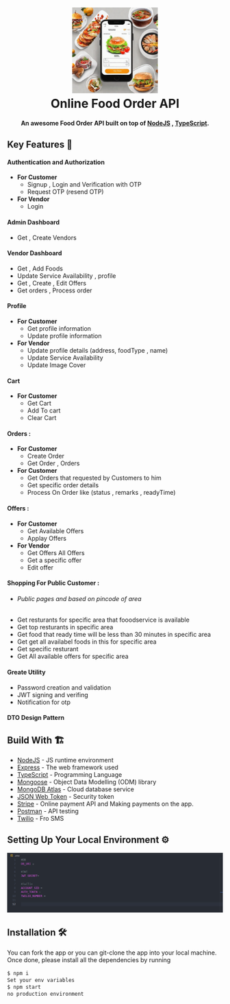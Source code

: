 <h1 align="center">
  <br>
  <img src="https://github.com/aboodmagdy1/Online-Food-Order-API/blob/main/images/online_food_order_app.png" alt="Food App image" width="200">
  <br>
  Online Food Order API

  <br>
</h1>

<h4 align="center">An awesome Food Order API built on top of <a href="https://nodejs.org/en/" target="_blank">NodeJS</a> , <a href="https://www.typescriptlang.org/" target="_blank">TypeScript</a>.</h4>

## Key Features 📝

#### Authentication and Authorization
  - **For Customer**
    - Signup , Login and Verification with OTP
    - Request OTP (resend OTP)
  - **For Vendor** 
    - Login 

#### Admin Dashboard
  - Get , Create Vendors

#### Vendor Dashboard
  - Get , Add Foods
  - Update Service Availability , profile
  - Get , Create , Edit Offers 
  - Get orders , Process order 

#### Profile 
  - **For Customer**
      - Get profile information
      - Update profile information
  - **For Vendor**
      - Update profile details (address, foodType , name)
      - Update Service Availability
      - Update Image Cover 

#### Cart  
  - **For Customer** 
    - Get Cart 
    - Add To cart 
    - Clear Cart

#### Orders :
   - **For Customer** 
      - Create Order 
      - Get Order , Orders 
   - **For Customer** 
      - Get Orders that requested by Customers to him  
      - Get specific order details
      - Process On Order like (status , remarks , readyTime)
#### Offers :
  - **For Customer** 
      - Get Available Offers
      - Applay Offers 
  - **For Vendor** 
      - Get Offers All Offers 
      - Get a specific offer 
      - Edit offer

#### Shopping For Public Customer  :  
  - <h6> Public pages and  based on pincode of area</h6> 
  -  Get  resturants for specific area that fooodservice is available
  -  Get top resturants  in specific area
  -  Get food that ready time will be less than 30 minutes in specific area
  -  Get get all availabel foods in this for specific area
  -  Get specific resturant  
  -  Get All available offers for specific area

#### Greate Utility 
  - Password creation and validation
  - JWT signing and verifing 
  - Notification for otp 
      
    
#### DTO Design Pattern

## Build With 🏗️

* [NodeJS](https://nodejs.org/en/) - JS runtime environment
* [Express](http://expressjs.com/) - The web framework used
* [TypeScript](https://www.typescriptlang.org/) - Programming Language
* [Mongoose](https://mongoosejs.com/) - Object Data Modelling (ODM) library
* [MongoDB Atlas](https://www.mongodb.com/cloud/atlas) - Cloud database service
* [JSON Web Token](https://jwt.io/) - Security token
* [Stripe](https://stripe.com/) - Online payment API and Making payments on the app.
* [Postman](https://www.getpostman.com/) - API testing 
* [Twilio](https://www.twilio.com/en-us) - Fro SMS 







## Setting Up Your Local Environment ⚙️
![demo-env-file](https://github.com/aboodmagdy1/Online-Food-Order-API/blob/main/images/local-env.png)


## Installation 🛠️
You can fork the app or you can git-clone the app into your local machine. Once done, please install all the
dependencies by running
```
$ npm i
Set your env variables
$ npm start 
no production environment


